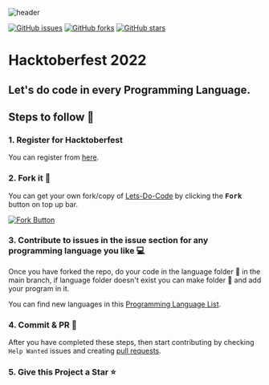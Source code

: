 ![header](https://github.com/Codewave-Crew/Lets-Do-Code/blob/main/_resources/cover22.jpg)  

[![GitHub issues](https://img.shields.io/github/issues/Codewave-Crew/Lets-Do-Code?style=for-the-badge&color=important)](https://github.com/Codewave-Crew/Lets-Do-Code/issues)
[![GitHub forks](https://img.shields.io/github/forks/Codewave-Crew/Lets-Do-Code?style=for-the-badge&color=blue)](https://github.com/Codewave-Crew/Lets-Do-Code/network)
[![GitHub stars](https://img.shields.io/github/stars/Codewave-Crew/Lets-Do-Code?style=for-the-badge&color=yellow)](https://github.com/Codewave-Crew/Lets-Do-Code/stargazers)  

# Hacktoberfest 2022
## Let's do code in every Programming Language.  

## Steps to follow :scroll:

### 1. Register for Hacktoberfest
You can register from [here](https://hacktoberfest.com).

### 2. Fork it :fork_and_knife:

You can get your own fork/copy of [Lets-Do-Code](https://github.com/Codewave-Crew/Lets-Do-Code) by clicking the <kbd><b>Fork</b></kbd> button on top up bar.

 [![Fork Button](https://github.com/Codewave-Crew/Lets-Do-Code/blob/main/_resources/fork.jpg)](https://github.com/Codewave-Crew/Lets-Do-Code)

### 3. Contribute to issues in the issue section for any programming language you like :computer: 
Once you have forked the repo, do your code in the language folder :file_folder: in the main branch, if language folder doesn't exist you can make folder :file_folder: and add your program in it.  

You can find new languages in this [Programming Language List](https://en.wikipedia.org/wiki/List_of_programming_languages).  

### 4. Commit & PR :running: 

After you have completed these steps, then start contributing by checking `Help Wanted` issues and creating 
[pull requests](https://github.com/Codewave-Crew/Lets-Do-Code/pulls).  

### 5. Give this Project a Star :star:  
